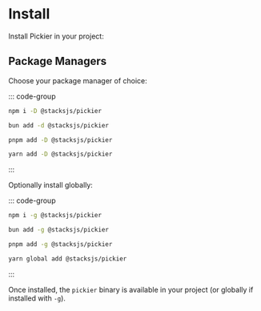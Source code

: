 # Install

Install Pickier in your project:

## Package Managers

Choose your package manager of choice:

::: code-group

```sh [npm]
npm i -D @stacksjs/pickier
```

```sh [bun]
bun add -d @stacksjs/pickier
```

```sh [pnpm]
pnpm add -D @stacksjs/pickier
```

```sh [yarn]
yarn add -D @stacksjs/pickier
```

:::

Optionally install globally:

::: code-group

```sh [npm]
npm i -g @stacksjs/pickier
```

```sh [bun]
bun add -g @stacksjs/pickier
```

```sh [pnpm]
pnpm add -g @stacksjs/pickier
```

```sh [yarn]
yarn global add @stacksjs/pickier
```

:::

Once installed, the `pickier` binary is available in your project (or globally if installed with `-g`).

